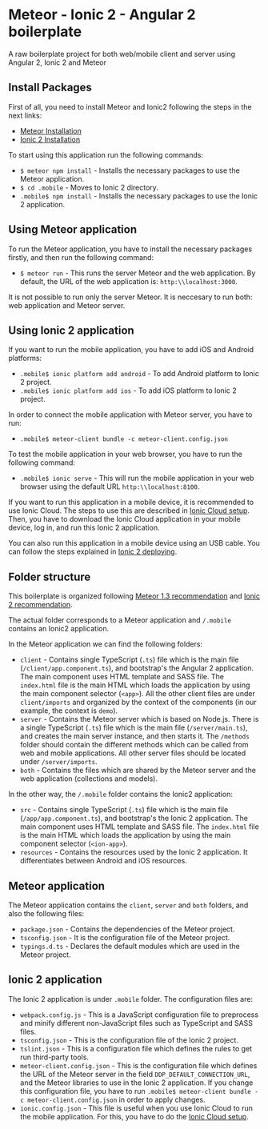 # Meteor - Ionic 2 - Angular 2 boilerplate

A raw boilerplate project for both web/mobile client and server using Angular 2, Ionic 2 and Meteor

## Install Packages

First of all, you need to install Meteor and Ionic2 following the steps in the next links:

- [Meteor Installation](https://www.meteor.com/install)
- [Ionic 2 Installation](http://ionicframework.com/docs/intro/installation/)

To start using this application run the following commands:

- `$ meteor npm install` - Installs the necessary packages to use the Meteor application.
- `$ cd .mobile` - Moves to Ionic 2 directory.
- `.mobile$ npm install` - Installs the necessary packages to use the Ionic 2 application.

## Using Meteor application

To run the Meteor application, you have to install the necessary packages firstly, and then run the following command:

- `$ meteor run` - This runs the server Meteor and the web application. By default, the URL of the web application is: `http:\\localhost:3000`. 

It is not possible to run only the server Meteor. It is neccesary to run both: web application and Meteor server.

## Using Ionic 2 application

If you want to run the mobile application, you have to add iOS and Android platforms:

- `.mobile$ ionic platform add android` - To add Android platform to Ionic 2 project.
- `.mobile$ ionic platform add ios` - To add iOS platform to Ionic 2 project. 

In order to connect the mobile application with Meteor server, you have to run:

- `.mobile$ meteor-client bundle -c meteor-client.config.json`

To test the mobile application in your web browser, you have to run the following command:

- `.mobile$ ionic serve` - This will run the mobile application in your web browser using the default URL `http:\\localhost:8100`. 

If you want to run this application in a mobile device, it is recommended to use Ionic Cloud. The steps to use this are described in [Ionic Cloud setup](https://docs.ionic.io/setup.html). 
Then, you have to download the Ionic Cloud application in your mobile device, log in, and run this Ionic 2 application.

You can also run this application in a mobile device using an USB cable. You can follow the steps explained in [Ionic 2 deploying](https://ionicframework.com/docs/intro/deploying).


## Folder structure

This boilerplate is organized following [Meteor 1.3 recommendation](https://guide.meteor.com/structure.html) and [Ionic 2 recommendation](http://moduscreate.com/ionic-2-project-structure).

The actual folder corresponds to a Meteor application and `/.mobile` contains an Ionic2 application. 

In the Meteor application we can find the following folders:

- `client` - Contains single TypeScript (`.ts`) file which is the main file (`/client/app.component.ts`), and 
bootstrap's the Angular 2 application. The main component uses HTML template and SASS file. The `index.html` file is the main HTML which loads the application by using the main 
component selector (`<app>`). All the other client files are under `client/imports` and organized by the context of the components (in our example, the context is `demo`).
- `server` - Contains the Meteor server which is based on Node.js. There is a single TypeScript (`.ts`) file which is the main file (`/server/main.ts`), 
and creates the main server instance, and then starts it. The `/methods` folder should contain the different methods which can be called from web and mobile applications.
All other server files should be located under `/server/imports`.
- `both` - Contains the files which are shared by the Meteor server and the web application (collections and models).

In the other way, the `/.mobile` folder contains the Ionic2 application:

- `src` - Contains single TypeScript (`.ts`) file which is the main file (`/app/app.component.ts`), and 
          bootstrap's the Ionic 2 application. The main component uses HTML template and SASS file. The `index.html` file is the main HTML which loads the application by using the main 
          component selector (`<ion-app>`).
- `resources` - Contains the resources used by the Ionic 2 application. It differentiates between Android and iOS resources.
        

## Meteor application

The Meteor application contains the `client`, `server` and `both` folders, and also the following files:

- `package.json` - Contains the dependencies of the Meteor project.
- `tsconfig.json` - It is the configuration file of the Meteor project.
- `typings.d.ts` - Declares the default modules which are used in the Meteor project.

## Ionic 2 application

The Ionic 2 application is under `.mobile` folder. The configuration files are:

- `webpack.config.js` - This is a JavaScript configuration file to preprocess and minify different non-JavaScript files such as TypeScript and SASS files.
- `tsconfig.json` - This is the configuration file of the Ionic 2 project.
- `tslint.json` - This is a configuration file which defines the rules to get run third-party tools.
- `meteor-client.config.json` - This is the configuration file which defines the URL of the Meteor server in the field `DDP_DEFAULT_CONNECTION_URL`, and the Meteor libraries 
  to use in the Ionic 2 application. If you change this configuration file, you have to run `.mobile$ meteor-client bundle -c meteor-client.config.json` in order to apply changes.
- `ionic.config.json` - This file is useful when you use Ionic Cloud to run the mobile application. For this, you have to do the [Ionic Cloud setup](https://docs.ionic.io/setup.html).

